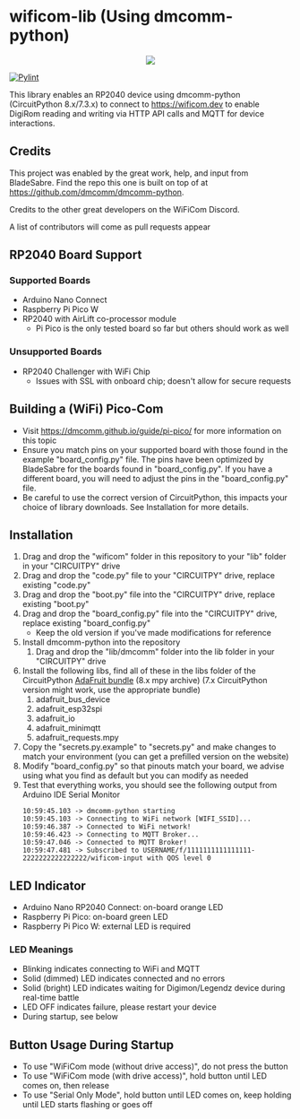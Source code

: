 # wificom-lib (Using dmcomm-python)

<p align="center">
    <a href="https://discord.gg/yJ4Ub64zrP">
        <img src="https://dcbadge.vercel.app/api/server/yJ4Ub64zrP">
    </a>
</p>

[![Pylint](https://github.com/mechawrench/wificom-lib/actions/workflows/pylint.yml/badge.svg)](https://github.com/mechawrench/wificom-lib/actions/workflows/pylint.yml)

This library enables an RP2040 device using dmcomm-python (CircuitPython 8.x/7.3.x) to connect to https://wificom.dev to enable DigiRom reading and writing via HTTP API calls and MQTT for device interactions.

## Credits

This project was enabled by the great work, help, and input from BladeSabre.  Find the repo this one is built on top of at https://github.com/dmcomm/dmcomm-python.

Credits to the other great developers on the WiFiCom Discord.

A list of contributors will come as pull requests appear

## RP2040 Board Support

### Supported Boards
- Arduino Nano Connect
- Raspberry Pi Pico W
- RP2040 with AirLift co-processor module
    - Pi Pico is the only tested board so far but others should work as well

### Unsupported Boards
- RP2040 Challenger with WiFi Chip
    - Issues with SSL with onboard chip; doesn't allow for secure requests

## Building a (WiFi) Pico-Com
- Visit https://dmcomm.github.io/guide/pi-pico/ for more information on this topic
- Ensure you match pins on your supported board with those found in the example "board_config.py" file.  The pins have been optimized by BladeSabre for the boards found in "board_config.py".  If you have a different board, you will need to adjust the pins in the "board_config.py" file.
- Be careful to use the correct version of CircuitPython, this impacts your choice of library downloads.  See Installation for more details.

## Installation

1. Drag and drop the "wificom" folder in this repository to your "lib" folder in your "CIRCUITPY" drive
1. Drag and drop the "code.py" file to your "CIRCUITPY" drive, replace existing "code.py"
1. Drag and drop the "boot.py" file into the "CIRCUITPY" drive, replace existing "boot.py"
1. Drag and drop the "board_config.py" file into the "CIRCUITPY" drive, replace existing "board_config.py"
    - Keep the old version if you've made modifications for reference
1. Install dmcomm-python into the repository
    1. Drag and drop the "lib/dmcomm" folder into the lib folder in your "CIRCUITPY" drive
1. Install the following libs, find all of these in the libs folder of the CircuitPython [AdaFruit bundle](https://github.com/adafruit/Adafruit_CircuitPython_Bundle/releases) (8.x mpy archive) (7.x CircuitPython version might work, use the appropriate bundle)
   1. adafruit_bus_device
   1. adafruit_esp32spi
   1. adafruit_io
   1. adafruit_minimqtt
   1. adafruit_requests.mpy
1. Copy the "secrets.py.example" to "secrets.py" and make changes to match your environment (you can get a prefilled version on the website)
1. Modify "board_config.py" so that pinouts match your board, we advise using what you find as default but you can modify as needed
1. Test that everything works, you should see the following output from Arduino IDE Serial Monitor
    ```
    10:59:45.103 -> dmcomm-python starting
    10:59:45.103 -> Connecting to WiFi network [WIFI_SSID]...
    10:59:46.387 -> Connected to WiFi network!
    10:59:46.423 -> Connecting to MQTT Broker...
    10:59:47.046 -> Connected to MQTT Broker! 
    10:59:47.481 -> Subscribed to USERNAME/f/1111111111111111-2222222222222222/wificom-input with QOS level 0
    ```
## LED Indicator
- Arduino Nano RP2040 Connect: on-board orange LED
- Raspberry Pi Pico: on-board green LED
- Raspberry Pi Pico W: external LED is required

### LED Meanings
- Blinking indicates connecting to WiFi and MQTT
- Solid (dimmed) LED indicates connected and no errors
- Solid (bright) LED indicates waiting for Digimon/Legendz device during real-time battle
- LED OFF indicates failure, please restart your device
- During startup, see below

## Button Usage During Startup
- To use "WiFiCom mode (without drive access)", do not press the button
- To use "WiFiCom mode (with drive access)", hold button until LED comes on, then release
- To use "Serial Only Mode", hold button until LED comes on, keep holding until LED starts flashing or goes off

